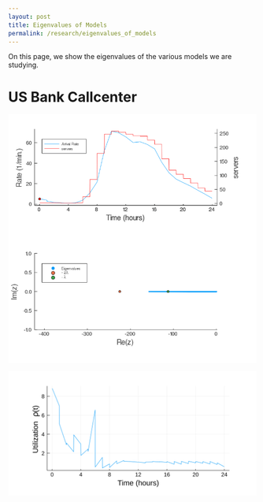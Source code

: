 ```yaml
---
layout: post
title: Eigenvalues of Models
permalink: /research/eigenvalues_of_models
---
```


On this page, we show the eigenvalues of the various models we are studying.

# US Bank Callcenter

<img src="/files/Research/Eigenvalues_of_Models/figures/US_Bank_Call_Center_evals.gif" />

![svg](/files/Research/Pointwise_Stationary_Approximation/figures/rho_t.svg)